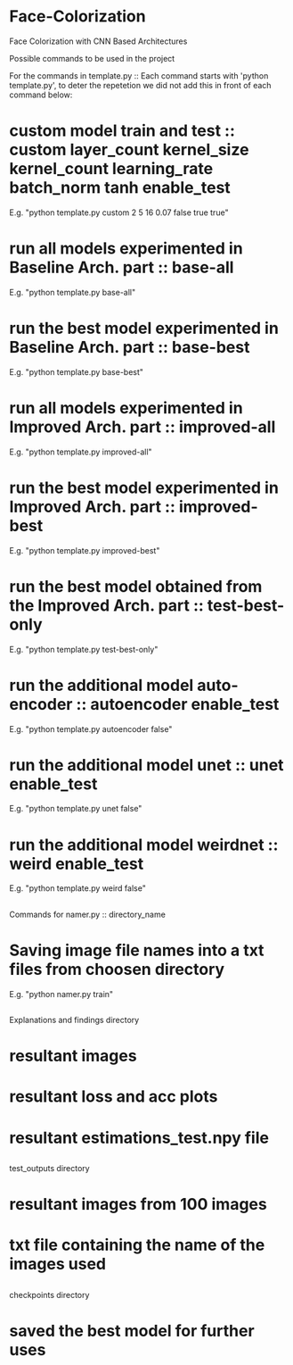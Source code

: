 # Face-Colorization
Face Colorization with CNN Based Architectures

Possible commands to be used in the project

For the commands in template.py :: Each command starts with 'python template.py', to deter the repetetion we did not add this in front of each command below:

# custom model train and test :: custom layer_count kernel_size kernel_count learning_rate batch_norm tanh enable_test
E.g. "python template.py custom 2 5 16 0.07 false true true"
# run all models experimented in Baseline Arch. part :: base-all
E.g.  "python template.py base-all"
# run the best model experimented in Baseline Arch. part :: base-best
E.g.  "python template.py base-best"
# run all models experimented in Improved Arch. part :: improved-all
E.g.  "python template.py improved-all"
# run the best model experimented in Improved Arch. part :: improved-best
E.g.  "python template.py improved-best"

# run the best model obtained from the Improved Arch. part :: test-best-only
E.g. "python template.py test-best-only"

# run the additional model auto-encoder :: autoencoder enable_test
E.g. "python template.py autoencoder false"
# run the additional model unet :: unet enable_test
E.g. "python template.py unet false"
# run the additional model weirdnet :: weird enable_test
E.g. "python template.py weird false"

##
##
##

Commands for namer.py :: directory_name
# Saving image file names into a txt files from choosen directory
E.g. "python namer.py train"

##
##
##

Explanations and findings directory
# resultant images
# resultant loss and acc plots
# resultant estimations_test.npy file 

##
##
##

test_outputs directory
# resultant images from 100 images
# txt file containing the name of the images used 

##
##
##

checkpoints directory
# saved the best model for further uses